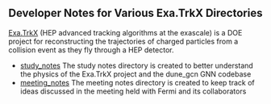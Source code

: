 ## Developer Notes for Various Exa.TrkX Directories
[Exa.TrkX](Exa.TrkX) (HEP advanced tracking algorithms at the exascale)
  is a DOE project for reconstructing the trajectories of charged particles
  from a collision event as they fly through a HEP detector.
* [study_notes](study_notes) 
	The study notes directory is created to better understand the physics of the Exa.TrkX project and the dune_gcn GNN codebase
* [meeting_notes](meeting_notes) 
	The meeting notes directory is created to keep track of ideas discussed in the meeting held with Fermi and its collaborators
